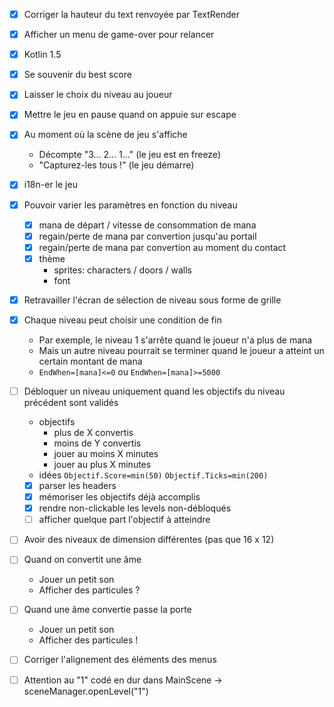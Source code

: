 - [x] Corriger la hauteur du text renvoyée par TextRender
- [x] Afficher un menu de game-over pour relancer

- [x] Kotlin 1.5

- [x] Se souvenir du best score

- [x] Laisser le choix du niveau au joueur

- [x] Mettre le jeu en pause quand on appuie sur escape

- [x] Au moment où la scène de jeu s'affiche
    - Décompte "3... 2... 1..." (le jeu est en freeze)
    - "Capturez-les tous !" (le jeu démarre)

- [x] i18n-er le jeu

- [x] Pouvoir varier les paramètres en fonction du niveau
  - [x] mana de départ / vitesse de consommation de mana
  - [x] regain/perte de mana par convertion jusqu'au portail
  - [x] regain/perte de mana par convertion au moment du contact
  - [x] thème
      - sprites: characters / doors / walls
      - font
    
- [x] Retravailler l'écran de sélection de niveau sous forme de grille

- [x] Chaque niveau peut choisir une condition de fin
  - Par exemple, le niveau 1 s'arrête quand le joueur n'a plus de mana
  - Mais un autre niveau pourrait se terminer quand le joueur a atteint un certain montant de mana
  - `EndWhen=[mana]<=0` ou `EndWhen=[mana]>=5000`

- [ ] Débloquer un niveau uniquement quand les objectifs du niveau précédent sont validés
    - objectifs
        - plus de X convertis
        - moins de Y convertis
        - jouer au moins X minutes
        - jouer au plus X minutes
    - idées
      `Objectif.Score=min(50)`
      `Objectif.Ticks=min(200)`
    - [x] parser les headers
    - [x] mémoriser les objectifs déjà accomplis
    - [x] rendre non-clickable les levels non-débloqués
    - [ ] afficher quelque part l'objectif à atteindre

- [ ] Avoir des niveaux de dimension différentes (pas que 16 x 12)

- [ ] Quand on convertit une âme
    - Jouer un petit son
    - Afficher des particules ?
    
- [ ] Quand une âme convertie passe la porte
    - Jouer un petit son
    - Afficher des particules !
    
- [ ] Corriger l'alignement des éléments des menus

- [ ] Attention au "1" codé en dur dans MainScene -> sceneManager.openLevel("1")